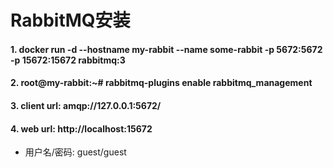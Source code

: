 # RabbitMQ安装

#### 1. docker run -d --hostname my-rabbit --name some-rabbit -p 5672:5672 -p 15672:15672 rabbitmq:3

#### 2. root@my-rabbit:~# rabbitmq-plugins enable rabbitmq_management

#### 3. client url: amqp://127.0.0.1:5672/

#### 4. web url: http://localhost:15672
 - 用户名/密码: guest/guest